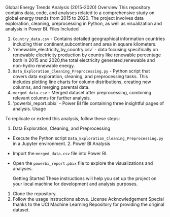 Global Energy Trends Analysis (2015-2020)
Overview
This repository contains data, code, and analyses related to a comprehensive study on global energy trends from 2015 to 2020. The project involves data exploration, cleaning, preprocessing in Python, as well as visualization and analysis in Power BI.
Files Included
1. `Country_data.csv` - Contains detailed geographical information countries including thier continent,subcontinent and area in square kilometers.
2. 'renewable_electricity_by_country.csv` - data focusing specifically on renewable electricity production by country like renewable percentage both in 2015 and 2020,the total electricity generated,renewable and non-hydro renewable energy.
3. `Data_Exploration_Cleaning_Preprocessing.py` - Python script that covers data exploration, cleaning, and preprocessing tasks. This includes plotting line charts for column distributions, creating new columns, and merging parental data.
4. `merged_data.csv` - Merged dataset after preprocessing, combining relevant columns for further analysis.
5. 'powerbi_report.pbix` - Power BI file containing three insightful pages of analysis.
Usage

To replicate or extend this analysis, follow these steps:

  1. Data Exploration, Cleaning, and Preprocessing

- Execute the Python script `Data_Exploration_Cleaning_Preprocessing.py` in a Jupyter environment.
  2. Power BI Analysis
- Import the `merged_data.csv` file into Power BI.
- Open the `powerbi_report.pbix` file to explore the visualizations and analyses.

  Getting Started
These instructions will help you set up the project on your local machine for development and analysis purposes.
1. Clone the repository.
2. Follow the usage instructions above.
License
Acknowledgement
Special thanks to the UCI Machine Learning Repository for providing the original dataset.
